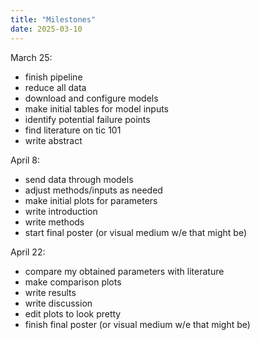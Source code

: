 ```yaml
---
title: "Milestones"
date: 2025-03-10
---
```

March 25:
* finish pipeline
* reduce all data
* download and configure models
* make initial tables for model inputs
* identify potential failure points
* find literature on tic 101
* write abstract

April 8:
* send data through models
* adjust methods/inputs as needed
* make initial plots for parameters
* write introduction
* write methods
* start final poster (or visual medium w/e that might be)

April 22:
* compare my obtained parameters with literature
* make comparison plots
* write results
* write discussion
* edit plots to look pretty
* finish final poster (or visual medium w/e that might be)
